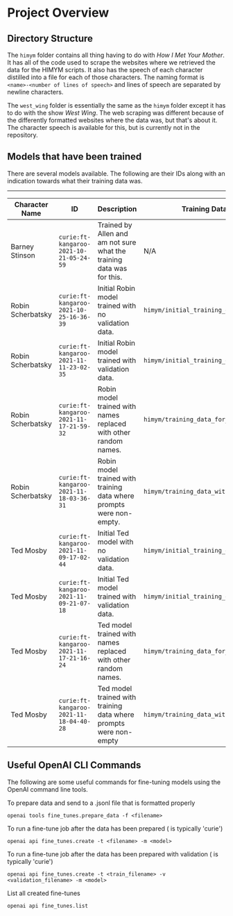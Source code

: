 # Project Overview

## Directory Structure

The `himym` folder contains all thing having to do with *How I Met Your Mother*. It has all of the code used to scrape the websites where we retrieved the data for the HIMYM scripts. It also has the speech of each character distilled into a file for each of those characters. The naming format is `<name>-<number of lines of speech>` and lines of speech are separated by newline characters.

The `west_wing` folder is essentially the same as the `himym` folder except it has to do with the show *West Wing*. The web scraping was different because of the differently formatted websites where the data was, but that's about it. The character speech is available for this, but is currently not in the repository.

## Models that have been trained

There are several models available. The following are their IDs along with an indication towards what their training data was.

---

| Character Name | ID | Description | Training Data Location |
| --- | --- | --- | --- |
| Barney Stinson | `curie:ft-kangaroo-2021-10-21-05-24-59` | Trained by Allen and am not sure what the training data was for this. | N/A |
| Robin Scherbatsky | `curie:ft-kangaroo-2021-10-25-16-36-39` | Initial Robin model trained with no validation data. | `himym/initial_training_data` |
| Robin Scherbatsky | `curie:ft-kangaroo-2021-11-11-23-02-35` | Initial Robin model trained with validation data. | `himym/initial_training_data_with_validation` |
| Robin Scherbatsky | `curie:ft-kangaroo-2021-11-17-21-59-32` | Robin model trained with names replaced with other random names. | `himym/training_data_for_personality` |
| Robin Scherbatsky | `curie:ft-kangaroo-2021-11-18-03-36-31` | Robin model trained with training data where prompts were non-empty. | `himym/training_data_with_prompts` |
| Ted Mosby | `curie:ft-kangaroo-2021-11-09-17-02-44` | Initial Ted model with no validation data. | `himym/initial_training_data` |
| Ted Mosby | `curie:ft-kangaroo-2021-11-09-21-07-18` | Initial Ted model trained with validation data. | `himym/initial_training_data_with_validation` |
| Ted Mosby | `curie:ft-kangaroo-2021-11-17-21-16-24` | Ted model trained with names replaced with other random names. | `himym/training_data_for_personality` |
| Ted Mosby | `curie:ft-kangaroo-2021-11-18-04-40-28` | Ted model trained with training data where prompts were non-empty | `himym/training_data_with_prompts` |

## Useful OpenAI CLI Commands

The following are some useful commands for fine-tuning models using the OpenAI command line tools.

To prepare data and send to a .jsonl file that is formatted properly

`openai tools fine_tunes.prepare_data -f <filename>`

To run a fine-tune job after the data has been prepared (<model> is typically 'curie')

`openai api fine_tunes.create -t <filename> -m <model>`

To run a fine-tune job after the data has been prepared with validation (<model> is typically 'curie')

`openai api fine_tunes.create -t <train_filename> -v <validation_filename> -m <model>`

List all created fine-tunes

`openai api fine_tunes.list`
